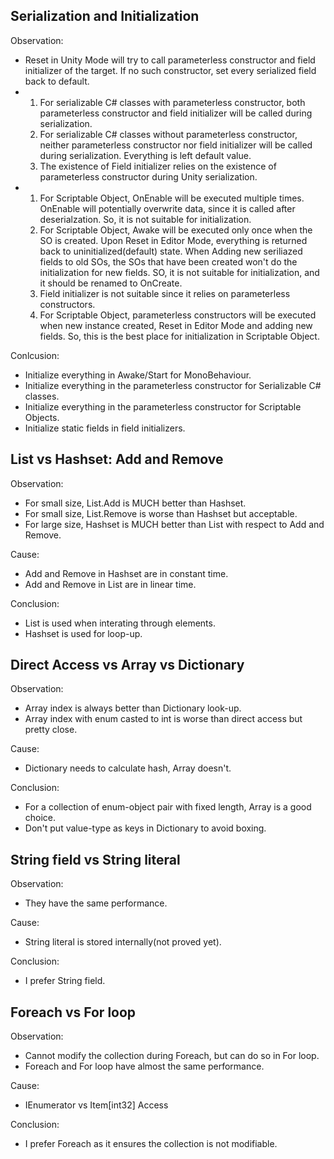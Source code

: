 <a id="observation"></a>

## Serialization and Initialization

Observation:
*	Reset in Unity Mode will try to call parameterless constructor and field initializer of the target.
	If no such constructor, set every serialized field back to default.
*	1.	For serializable C# classes with parameterless constructor, 
		both parameterless constructor and field initializer will be called during serialization.
	2.	For serializable C# classes without parameterless constructor,
		neither parameterless constructor nor field initializer will be called during serialization.
		Everything is left default value.
	3.	The existence of Field initializer relies on the existence of parameterless constructor during Unity serialization.
*	1.	For Scriptable Object, OnEnable will be executed multiple times.
		OnEnable will potentially overwrite data, since it is called after deserialzation.
		So, it is not suitable for initialization.
	2.	For Scriptable Object, Awake will be executed only once when the SO is created.
		Upon Reset in Editor Mode, everything is returned back to uninitialized(default) state.
		When Adding new seriliazed fields to old SOs, the SOs that have been created won't do the initialization for new fields.
		SO, it is not suitable for initialization, and it should be renamed to OnCreate.
	3.	Field initializer is not suitable since it relies on parameterless constructors.
	3.	For Scriptable Object, parameterless constructors will be executed 
		when new instance created, Reset in Editor Mode and adding new fields.
		So, this is the best place for initialization in Scriptable Object.


Conlcusion:
*	Initialize everything in Awake/Start for MonoBehaviour.
*	Initialize everything in the parameterless constructor for Serializable C# classes.
*	Initialize everything in the parameterless constructor for Scriptable Objects.
*	Initialize static fields in field initializers.

## List vs Hashset: Add and Remove

Observation:
*	For small size, List.Add is MUCH better than Hashset.
*	For small size, List.Remove is worse than Hashset but acceptable.
*	For large size, Hashset is MUCH better than List with respect to Add and Remove.

Cause:
*	Add and Remove in Hashset are in constant time.
*	Add and Remove in List are in linear time.

Conclusion:
*	List is used when interating through elements.
*	Hashset is used for loop-up.

## Direct Access vs Array vs Dictionary

Observation:
*	Array index is always better than Dictionary look-up.
*	Array index with enum casted to int is worse than direct access but pretty close.

Cause:
*	Dictionary needs to calculate hash, Array doesn't.

Conclusion:
*	For a collection of enum-object pair with fixed length, Array is a good choice.
*	Don't put value-type as keys in Dictionary to avoid boxing.

## String field vs String literal

Observation:
*	They have the same performance.

Cause:
*	String literal is stored internally(not proved yet).

Conclusion:
*	I prefer String field.

## Foreach vs For loop

Observation:
*	Cannot modify the collection during Foreach, but can do so in For loop.
*	Foreach and For loop have almost the same performance.

Cause:
*	IEnumerator vs Item[int32] Access

Conclusion:
*	I prefer Foreach as it ensures the collection is not modifiable.
